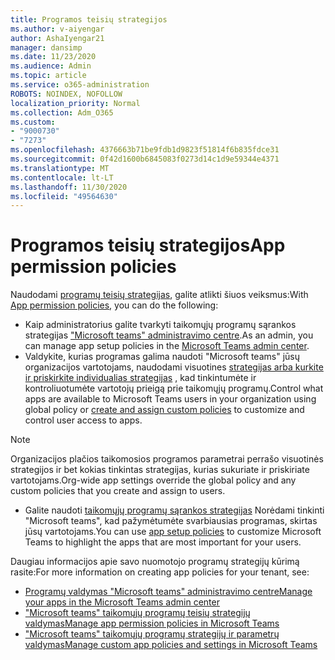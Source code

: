 ```yaml
---
title: Programos teisių strategijos
ms.author: v-aiyengar
author: AshaIyengar21
manager: dansimp
ms.date: 11/23/2020
ms.audience: Admin
ms.topic: article
ms.service: o365-administration
ROBOTS: NOINDEX, NOFOLLOW
localization_priority: Normal
ms.collection: Adm_O365
ms.custom:
- "9000730"
- "7273"
ms.openlocfilehash: 4376663b71be9fdb1d9823f51814f6b835fdce31
ms.sourcegitcommit: 0f42d1600b6845083f0273d14c1d9e59344e4371
ms.translationtype: MT
ms.contentlocale: lt-LT
ms.lasthandoff: 11/30/2020
ms.locfileid: "49564630"
---
```

# <a name="app-permission-policies"></a><span data-ttu-id="b0592-102">Programos teisių strategijos</span><span class="sxs-lookup"><span data-stu-id="b0592-102">App permission policies</span></span>

<span data-ttu-id="b0592-103">Naudodami [programų teisių strategijas](https://docs.microsoft.com/microsoftteams/teams-app-permission-policies), galite atlikti šiuos veiksmus:</span><span class="sxs-lookup"><span data-stu-id="b0592-103">With [App permission policies](https://docs.microsoft.com/microsoftteams/teams-app-permission-policies), you can do the following:</span></span>
- <span data-ttu-id="b0592-104">Kaip administratorius galite tvarkyti taikomųjų programų sąrankos strategijas ["Microsoft teams" administravimo centre](https://admin.teams.microsoft.com/policies/app-permission).</span><span class="sxs-lookup"><span data-stu-id="b0592-104">As an admin, you can manage app setup policies in the [Microsoft Teams admin center](https://admin.teams.microsoft.com/policies/app-permission).</span></span>
- <span data-ttu-id="b0592-105">Valdykite, kurias programas galima naudoti "Microsoft teams" jūsų organizacijos vartotojams, naudodami visuotines [strategijas arba kurkite ir priskirkite individualias strategijas](https://docs.microsoft.com/microsoftteams/teams-app-permission-policies#create-a-custom-app-permission-policy) , kad tinkintumėte ir kontroliuotumėte vartotojų prieigą prie taikomųjų programų.</span><span class="sxs-lookup"><span data-stu-id="b0592-105">Control what apps are available to Microsoft Teams users in your organization using global policy or [create and assign custom policies](https://docs.microsoft.com/microsoftteams/teams-app-permission-policies#create-a-custom-app-permission-policy) to customize and control user access to apps.</span></span> 
> [!NOTE]
> <span data-ttu-id="b0592-106">Organizacijos plačios taikomosios programos parametrai perrašo visuotinės strategijos ir bet kokias tinkintas strategijas, kurias sukuriate ir priskiriate vartotojams.</span><span class="sxs-lookup"><span data-stu-id="b0592-106">Org-wide app settings override the global policy and any custom policies that you create and assign to users.</span></span>
- <span data-ttu-id="b0592-107">Galite naudoti [taikomųjų programų sąrankos strategijas](https://docs.microsoft.com/microsoftteams/teams-app-setup-policies) Norėdami tinkinti "Microsoft teams", kad pažymėtumėte svarbiausias programas, skirtas jūsų vartotojams.</span><span class="sxs-lookup"><span data-stu-id="b0592-107">You can use [app setup policies](https://docs.microsoft.com/microsoftteams/teams-app-setup-policies) to customize Microsoft Teams to highlight the apps that are most important for your users.</span></span> 


<span data-ttu-id="b0592-108">Daugiau informacijos apie savo nuomotojo programų strategijų kūrimą rasite:</span><span class="sxs-lookup"><span data-stu-id="b0592-108">For more information on creating app policies for your tenant, see:</span></span>
- [<span data-ttu-id="b0592-109">Programų valdymas "Microsoft teams" administravimo centre</span><span class="sxs-lookup"><span data-stu-id="b0592-109">Manage your apps in the Microsoft Teams admin center</span></span>](https://docs.microsoft.com/MicrosoftTeams/manage-apps)
- [<span data-ttu-id="b0592-110">"Microsoft teams" taikomųjų programų teisių strategijų valdymas</span><span class="sxs-lookup"><span data-stu-id="b0592-110">Manage app permission policies in Microsoft Teams</span></span>](https://docs.microsoft.com/microsoftteams/teams-app-permission-policies)
- [<span data-ttu-id="b0592-111">"Microsoft teams" taikomųjų programų strategijų ir parametrų valdymas</span><span class="sxs-lookup"><span data-stu-id="b0592-111">Manage custom app policies and settings in Microsoft Teams</span></span>](https://docs.microsoft.com/MicrosoftTeams/teams-custom-app-policies-and-settings)
